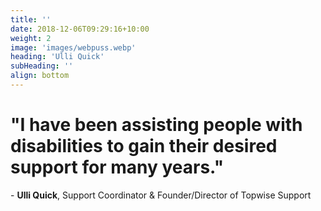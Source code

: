 ```yaml
---
title: ''
date: 2018-12-06T09:29:16+10:00
weight: 2
image: 'images/webpuss.webp'
heading: 'Ulli Quick'
subHeading: ''
align: bottom
---
```


# "I have been assisting people with disabilities to gain their desired support for many years."

\- **Ulli Quick**, Support Coordinator & Founder/Director of Topwise Support
